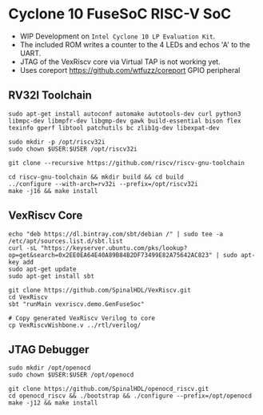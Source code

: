# Cyclone 10 FuseSoC RISC-V SoC

* WIP Development on `Intel Cyclone 10 LP Evaluation Kit`.
* The included ROM writes a counter to the 4 LEDs and echos 'A' to the UART.
* JTAG of the VexRiscv core via Virtual TAP is not working yet.
* Uses coreport <https://github.com/wtfuzz/coreport> GPIO peripheral


## RV32I Toolchain

```
sudo apt-get install autoconf automake autotools-dev curl python3 libmpc-dev libmpfr-dev libgmp-dev gawk build-essential bison flex texinfo gperf libtool patchutils bc zlib1g-dev libexpat-dev
```

```
sudo mkdir -p /opt/riscv32i
sudo chown $USER:$USER /opt/riscv32i

git clone --recursive https://github.com/riscv/riscv-gnu-toolchain

cd riscv-gnu-toolchain && mkdir build && cd build
../configure --with-arch=rv32i --prefix=/opt/riscv32i
make -j16 && make install
```

## VexRiscv Core

```
echo "deb https://dl.bintray.com/sbt/debian /" | sudo tee -a /etc/apt/sources.list.d/sbt.list
curl -sL "https://keyserver.ubuntu.com/pks/lookup?op=get&search=0x2EE0EA64E40A89B84B2DF73499E82A75642AC823" | sudo apt-key add
sudo apt-get update
sudo apt-get install sbt
```

```
git clone https://github.com/SpinalHDL/VexRiscv.git
cd VexRiscv
sbt "runMain vexriscv.demo.GenFuseSoc"

# Copy generated VexRiscv Verilog to core
cp VexRiscvWishbone.v ../rtl/verilog/
```

## JTAG Debugger

```
sudo mkdir /opt/openocd
sudo chown $USER:$USER /opt/openocd

git clone https://github.com/SpinalHDL/openocd_riscv.git
cd openocd_riscv && ./bootstrap && ./configure --prefix=/opt/openocd
make -j12 && make install
```
